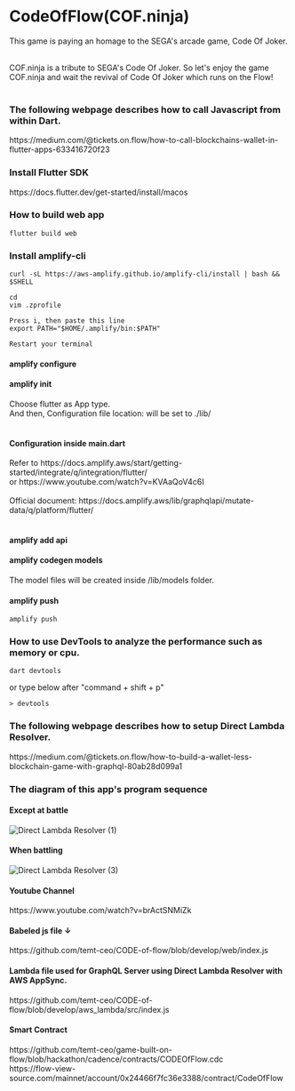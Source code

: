 # CodeOfFlow(COF.ninja)

This game is paying an homage to the SEGA's arcade game, Code Of Joker.<br><br>

COF.ninja is a tribute to SEGA's Code Of Joker.  So let's enjoy the game COF.ninja and wait the revival of Code Of Joker which runs on the Flow! <br><br>

<h3>The following webpage describes how to call Javascript from within Dart.</h3>
https://medium.com/@tickets.on.flow/how-to-call-blockchains-wallet-in-flutter-apps-633416720f23<br>

<h3>Install Flutter SDK</h3>
https://docs.flutter.dev/get-started/install/macos

<h3>How to build web app</h3>

```
flutter build web
```

<h3>Install amplify-cli</h3>

```
curl -sL https://aws-amplify.github.io/amplify-cli/install | bash && $SHELL

cd
vim .zprofile

Press i, then paste this line
export PATH="$HOME/.amplify/bin:$PATH"

Restart your terminal
```
<h4>amplify configure</h4>
<h4>amplify init</h4>
Choose flutter as App type.<br>
And then, Configuration file location: will be set to ./lib/<br><br>

<h4>Configuration inside main.dart</h4>
Refer to https://docs.amplify.aws/start/getting-started/integrate/q/integration/flutter/<br>
or https://www.youtube.com/watch?v=KVAaQoV4c6I<br><br>
Official document: https://docs.amplify.aws/lib/graphqlapi/mutate-data/q/platform/flutter/<br><br>
<h4>amplify add api</h4>
<h4>amplify codegen models</h4>
The model files will be created inside /lib/models folder.
<h4>amplify push</h4>

```
amplify push
```
<h3>How to use DevTools to analyze the performance such as memory or cpu.</h3>

```
dart devtools
```
or type below after "command + shift + p"
```
> devtools
```

<h3>The following webpage describes how to setup Direct Lambda Resolver.</h3>
https://medium.com/@tickets.on.flow/how-to-build-a-wallet-less-blockchain-game-with-graphql-80ab28d099a1<br>

<h3>The diagram of this app's program sequence</h3>
<h4>Except at battle</h4>

![Direct Lambda Resolver (1)](https://github.com/temt-ceo/CODE-of-flow/assets/58613670/dc49ef42-3e14-46e3-a786-e169b80870e2)

<h4>When battling</h4>

![Direct Lambda Resolver (3)](https://github.com/temt-ceo/CODE-of-flow/assets/58613670/6c99b93a-7a81-4a53-8500-5fff127232fe)

<h4>Youtube Channel</h4>
https://www.youtube.com/watch?v=brActSNMiZk<br>

<h4>Babeled js file ↓</h4>
https://github.com/temt-ceo/CODE-of-flow/blob/develop/web/index.js<br>

<h4>Lambda file used for GraphQL Server using Direct Lambda Resolver with AWS AppSync.</h4>
https://github.com/temt-ceo/CODE-of-flow/blob/develop/aws_lambda/src/index.js

<h4>Smart Contract</h4>
https://github.com/temt-ceo/game-built-on-flow/blob/hackathon/cadence/contracts/CODEOfFlow.cdc<br>
https://flow-view-source.com/mainnet/account/0x24466f7fc36e3388/contract/CodeOfFlow<br>

